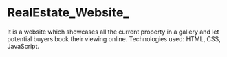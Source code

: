 # RealEstate_Website_



It is a website which showcases all the current property in a gallery and let potential buyers book their viewing online.
Technologies used: HTML, CSS, JavaScript.
